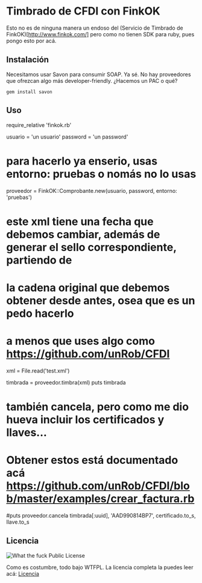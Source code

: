 # Timbrado de CFDI con FinkOK

Esto no es de ninguna manera un endoso del (Servicio de Timbrado de FinkOK)[http://www.finkok.com/] pero como no tienen SDK para ruby, pues pongo esto por acá.


## Instalación

Necesitamos usar Savon para consumir SOAP. Ya sé. No hay proveedores que ofrezcan algo más developer-friendly. ¿Hacemos un PAC o qué?

	gem install savon
	
	
## Uso

   require_relative 'finkok.rb'
   
   usuario = 'un usuario'
   password = 'un password'
   
   # para hacerlo ya enserio, usas entorno: pruebas o nomás no lo usas
   proveedor = FinkOK::Comprobante.new(usuario, password, entorno: 'pruebas')
   
   # este xml tiene una fecha que debemos cambiar, además de generar el sello correspondiente, partiendo de
   # la cadena original que debemos obtener desde antes, osea que es un pedo hacerlo
   # a menos que uses algo como https://github.com/unRob/CFDI
   xml = File.read('test.xml')
   
   timbrada = proveedor.timbra(xml)
   puts timbrada
   
   # también cancela, pero como me dio hueva incluir los certificados y llaves...
   # Obtener estos está documentado acá https://github.com/unRob/CFDI/blob/master/examples/crear_factura.rb
   #puts proveedor.cancela timbrada[:uuid], 'AAD990814BP7', certificado.to_s, llave.to_s
   
   
## Licencia
![What the fuck Public License](http://www.wtfpl.net/wp-content/uploads/2012/12/wtfpl-badge-1.png)

Como es costumbre, todo bajo WTFPL. La licencia completa la puedes leer acá: [Licencia](LICENSE.txt)